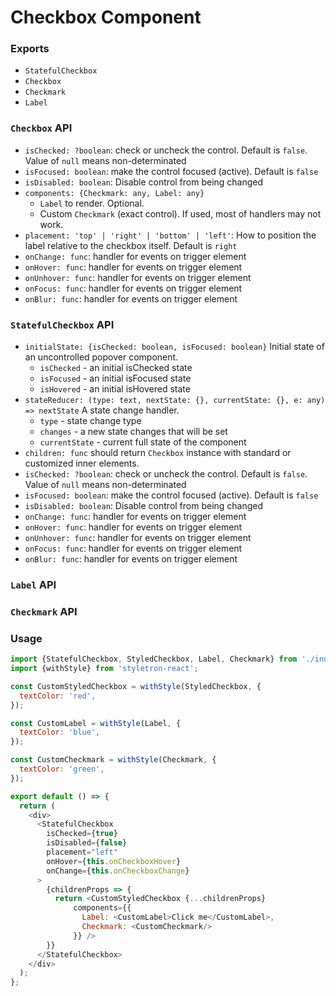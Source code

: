 # Checkbox Component

### Exports

* `StatefulCheckbox`
* `Checkbox`
* `Checkmark`
* `Label`

### `Checkbox` API

* `isChecked: ?boolean`:
  check or uncheck the control. Default is `false`. Value of `null` means non-determinated
* `isFocused: boolean`:
  make the control focused (active). Default is `false`
* `isDisabled: boolean`:
  Disable control from being changed
* `components: {Checkmark: any, Label: any}`
  * `Label` to render. Optional.
  * Custom `Checkmark` (exact control). If used, most of handlers may not work.    
* `placement: 'top' | 'right' | 'bottom' | 'left'`:
  How to position the label relative to the checkbox itself. Default is `right`
* `onChange: func`:
  handler for events on trigger element
* `onHover: func`:
  handler for events on trigger element
* `onUnhover: func`:
  handler for events on trigger element
* `onFocus: func`:
  handler for events on trigger element  
* `onBlur: func`:
  handler for events on trigger element      

### `StatefulCheckbox` API

* `initialState: {isChecked: boolean, isFocused: boolean}`
  Initial state of an uncontrolled popover component.
  * `isChecked` - an initial isChecked state
  * `isFocused` - an initial isFocused state
  * `isHovered` - an initial isHovered state
* `stateReducer: (type: text, nextState: {}, currentState: {}, e: any) => nextState`
  A state change handler.
  * `type` - state change type
  * `changes` - a new state changes that will be set
  * `currentState` - current full state of the component
* `children: func` should return `Checkbox` instance with standard or customized inner elements.
* `isChecked: ?boolean`:
  check or uncheck the control. Default is `false`. Value of `null` means non-determinated
* `isFocused: boolean`:
  make the control focused (active). Default is `false`
* `isDisabled: boolean`:
  Disable control from being changed    
* `onChange: func`:
  handler for events on trigger element
* `onHover: func`:
  handler for events on trigger element
* `onUnhover: func`:
  handler for events on trigger element
* `onFocus: func`:
  handler for events on trigger element  
* `onBlur: func`:
  handler for events on trigger element     

### `Label` API

### `Checkmark` API


### Usage

```js
import {StatefulCheckbox, StyledCheckbox, Label, Checkmark} from './index';
import {withStyle} from 'styletron-react';

const CustomStyledCheckbox = withStyle(StyledCheckbox, {
  textColor: 'red',
});

const CustomLabel = withStyle(Label, {
  textColor: 'blue',
});

const CustomCheckmark = withStyle(Checkmark, {
  textColor: 'green',
});

export default () => {
  return (
    <div>
      <StatefulCheckbox
        isChecked={true}
        isDisabled={false}
        placement="left"
        onHover={this.onCheckboxHover}
        onChange={this.onCheckboxChange}
      >
        {childrenProps => {
          return <CustomStyledCheckbox {...childrenProps} 
              components={{
                Label: <CustomLabel>Click me</CustomLabel>,
                Checkmark: <CustomCheckmark/>
              }} />
        }}
      </StatefulCheckbox>
    </div>
  );
};
```
